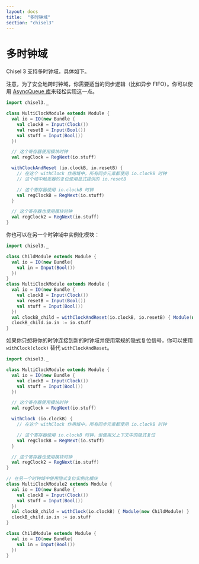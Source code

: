 ```yaml
---
layout: docs
title:  "多时钟域"
section: "chisel3"
---
```

# 多时钟域

Chisel 3 支持多时钟域，具体如下。

注意，为了安全地跨时钟域，你需要适当的同步逻辑（比如异步 FIFO）。你可以使用 [AsyncQueue 库](https://github.com/ucb-bar/asyncqueue)来轻松实现这一点。

```scala mdoc:silent:reset
import chisel3._

class MultiClockModule extends Module {
  val io = IO(new Bundle {
    val clockB = Input(Clock())
    val resetB = Input(Bool())
    val stuff = Input(Bool())
  })

  // 这个寄存器使用模块时钟
  val regClock = RegNext(io.stuff)

  withClockAndReset (io.clockB, io.resetB) {
    // 在这个 withClock 作用域中，所有同步元素都使用 io.clockB 时钟
    // 这个域中触发器的复位使用显式提供的 io.resetB

    // 这个寄存器使用 io.clockB 时钟
    val regClockB = RegNext(io.stuff)
  }

  // 这个寄存器也使用模块时钟
  val regClock2 = RegNext(io.stuff)
}
```

你也可以在另一个时钟域中实例化模块：

```scala mdoc:silent:reset
import chisel3._

class ChildModule extends Module {
  val io = IO(new Bundle{
    val in = Input(Bool())
  })
}
class MultiClockModule extends Module {
  val io = IO(new Bundle {
    val clockB = Input(Clock())
    val resetB = Input(Bool())
    val stuff = Input(Bool())
  })
  val clockB_child = withClockAndReset(io.clockB, io.resetB) { Module(new ChildModule) }
  clockB_child.io.in := io.stuff
}
```

如果你只想将你的时钟连接到新的时钟域并使用常规的隐式复位信号，你可以使用 `withClock(clock)` 替代 `withClockAndReset`。

```scala mdoc:silent:reset
import chisel3._

class MultiClockModule extends Module {
  val io = IO(new Bundle {
    val clockB = Input(Clock())
    val stuff = Input(Bool())
  })

  // 这个寄存器使用模块时钟
  val regClock = RegNext(io.stuff)

  withClock (io.clockB) {
    // 在这个 withClock 作用域中，所有同步元素都使用 io.clockB 时钟

    // 这个寄存器使用 io.clockB 时钟，但使用父上下文中的隐式复位
    val regClockB = RegNext(io.stuff)
  }

  // 这个寄存器也使用模块时钟
  val regClock2 = RegNext(io.stuff)
}

// 在另一个时钟域中使用隐式复位实例化模块
class MultiClockModule2 extends Module {
  val io = IO(new Bundle {
    val clockB = Input(Clock())
    val stuff = Input(Bool())
  })
  val clockB_child = withClock(io.clockB) { Module(new ChildModule) }
  clockB_child.io.in := io.stuff
}

class ChildModule extends Module {
  val io = IO(new Bundle{
    val in = Input(Bool())
  })
}
```
